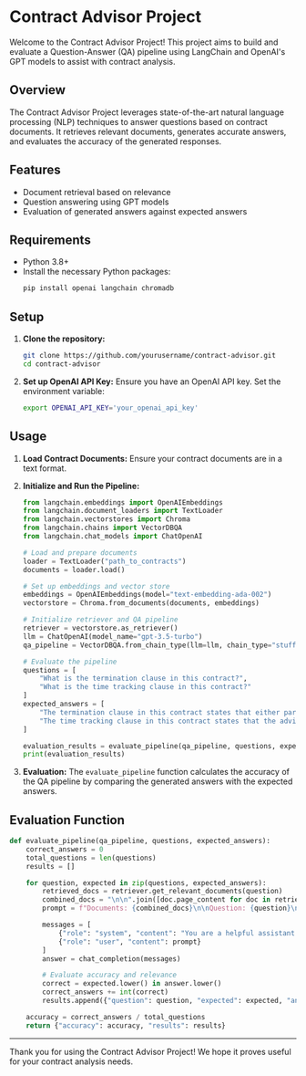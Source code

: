 # Contract Advisor Project

Welcome to the Contract Advisor Project! This project aims to build and evaluate a Question-Answer (QA) pipeline using LangChain and OpenAI's GPT models to assist with contract analysis.

## Overview

The Contract Advisor Project leverages state-of-the-art natural language processing (NLP) techniques to answer questions based on contract documents. It retrieves relevant documents, generates accurate answers, and evaluates the accuracy of the generated responses.

## Features

- Document retrieval based on relevance
- Question answering using GPT models
- Evaluation of generated answers against expected answers

## Requirements

- Python 3.8+
- Install the necessary Python packages:
  ```bash
  pip install openai langchain chromadb
  ```

## Setup

1. **Clone the repository:**
   ```bash
   git clone https://github.com/yourusername/contract-advisor.git
   cd contract-advisor
   ```

2. **Set up OpenAI API Key:**
   Ensure you have an OpenAI API key. Set the environment variable:
   ```bash
   export OPENAI_API_KEY='your_openai_api_key'
   ```

## Usage

1. **Load Contract Documents:**
   Ensure your contract documents are in a text format.

2. **Initialize and Run the Pipeline:**

   ```python
   from langchain.embeddings import OpenAIEmbeddings
   from langchain.document_loaders import TextLoader
   from langchain.vectorstores import Chroma
   from langchain.chains import VectorDBQA
   from langchain.chat_models import ChatOpenAI

   # Load and prepare documents
   loader = TextLoader("path_to_contracts")
   documents = loader.load()

   # Set up embeddings and vector store
   embeddings = OpenAIEmbeddings(model="text-embedding-ada-002")
   vectorstore = Chroma.from_documents(documents, embeddings)

   # Initialize retriever and QA pipeline
   retriever = vectorstore.as_retriever()
   llm = ChatOpenAI(model_name="gpt-3.5-turbo")
   qa_pipeline = VectorDBQA.from_chain_type(llm=llm, chain_type="stuff", retriever=retriever)

   # Evaluate the pipeline
   questions = [
       "What is the termination clause in this contract?",
       "What is the time tracking clause in this contract?"
   ]
   expected_answers = [
       "The termination clause in this contract states that either party, at any given time, may terminate this Agreement, for any reason whatsoever, with or without cause, upon fourteen (14) days' prior written notice. Notwithstanding the above, the Company may terminate this Agreement immediately and without prior notice if Advisor refuses or is unable to perform the Services, or is in breach of any provision of this Agreement.",
       "The time tracking clause in this contract states that the advisor shall provide the Company with a written report, in a format acceptable by the Company, setting forth the number of hours in which he provided the Services, on a daily basis, as well as an aggregated monthly report at the last day of each calendar month..."
   ]

   evaluation_results = evaluate_pipeline(qa_pipeline, questions, expected_answers)
   print(evaluation_results)
   ```

3. **Evaluation:**
   The `evaluate_pipeline` function calculates the accuracy of the QA pipeline by comparing the generated answers with the expected answers.

## Evaluation Function

```python
def evaluate_pipeline(qa_pipeline, questions, expected_answers):
    correct_answers = 0
    total_questions = len(questions)
    results = []

    for question, expected in zip(questions, expected_answers):
        retrieved_docs = retriever.get_relevant_documents(question)
        combined_docs = "\n\n".join([doc.page_content for doc in retrieved_docs])
        prompt = f"Documents: {combined_docs}\n\nQuestion: {question}\n\nAnswer:"

        messages = [
            {"role": "system", "content": "You are a helpful assistant for answering questions based on provided documents."},
            {"role": "user", "content": prompt}
        ]
        answer = chat_completion(messages)

        # Evaluate accuracy and relevance
        correct = expected.lower() in answer.lower()
        correct_answers += int(correct)
        results.append({"question": question, "expected": expected, "answer": answer, "correct": correct})

    accuracy = correct_answers / total_questions
    return {"accuracy": accuracy, "results": results}
```

---

Thank you for using the Contract Advisor Project! We hope it proves useful for your contract analysis needs.
